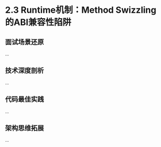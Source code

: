 # 2.3 Runtime机制：Method Swizzling的ABI兼容性陷阱

## 面试场景还原
...

## 技术深度剖析
...

## 代码最佳实践
...

## 架构思维拓展
...
